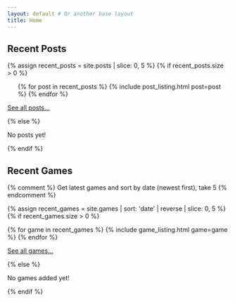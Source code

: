 ```yaml
---
layout: default # Or another base layout
title: Home
---
```


## Recent Posts

{% assign recent_posts = site.posts | slice: 0, 5 %} 
{% if recent_posts.size > 0 %}
  <ul>
    {% for post in recent_posts %}
      {% include post_listing.html post=post %}
    {% endfor %}
  </ul>
  <p><a href="{{ '/all-posts' | relative_url }}">See all posts...</a></p>
{% else %}
  <p>No posts yet!</p>
{% endif %}

## Recent Games

{% comment %}
Get latest games and sort by date (newest first), take 5
{% endcomment %}

{% assign recent_games = site.games | sort: 'date' | reverse | slice: 0, 5 %} 
{% if recent_games.size > 0 %}
  <div class="game-list">
    {% for game in recent_games %}
      {% include game_listing.html game=game %}
    {% endfor %}
  </div>
  <p><a href="{{ '/all-games' | relative_url }}">See all games...</a></p>
{% else %}
  <p>No games added yet!</p>
{% endif %}